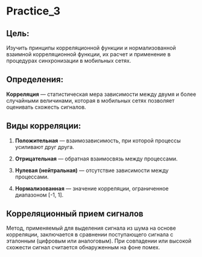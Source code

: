 # Practice_3

## Цель:
Изучить принципы корреляционной функции и нормализованной взаимной корреляционной функции, их расчет и применение в процедурах синхронизации в мобильных сетях.

## Определения:
**Корреляция** — статистическая мера зависимости между двумя и более случайными величинами, которая в мобильных сетях позволяет оценивать схожесть сигналов.

## Виды корреляции:
1. **Положительная** — взаимозависимость, при которой процессы усиливают друг друга.
   
2. **Отрицательная** — обратная взаимосвязь между процессами.

3. **Нулевая (нейтральная)** — отсутствие зависимости между процессами.

4. **Нормализованная** — значение корреляции, ограниченное диапазоном [-1, 1].

## Корреляционный прием сигналов
Метод, применяемый для выделения сигнала из шума на основе корреляции, заключается в сравнении поступающего сигнала с эталонным (цифровым или аналоговым). При совпадении или высокой схожести сигнал считается обнаруженным на фоне помех.
